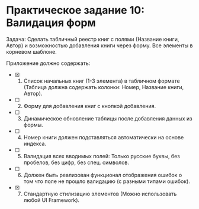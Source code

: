 # Практическое задание 10: Валидация форм
Задача: Сделать табличный реестр книг с полями (Название книги, Автор) и возможностью добавления книги через форму. Все элементы в корневом шаблоне.

Приложение должно содержать:

- [x] 1. Список начальных книг (1-3 элемента) в табличном формате (Таблица должна содержать колонки: Номер, Название книги, Автор).
- [ ] 2. Форму для добавления книг с кнопкой добавления.
- [ ] 3. Динамическое обновление таблицы после добавления данных из формы.
- [ ] 4. Номер книги должен подставляться автоматически на основе индекса.
- [ ] 5. Валидация всех вводимых полей: Только русские буквы, без пробелов, без цифр, без спец. символов.
- [ ] 6. Должен быть реализован функционал отображения ошибок о том что поле не прошло валидацию (с разными типами ошибок).
- [x] 7. Стандартную стилизацию элементов (Можно использовать любой UI Framework).
